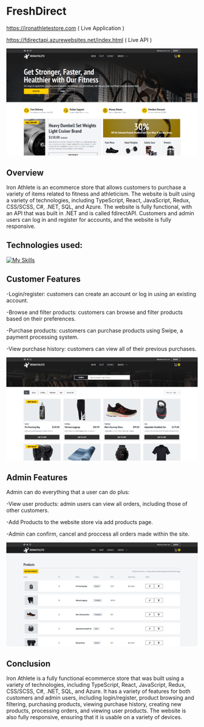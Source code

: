 # FreshDirect

https://ironathletestore.com ( Live Application  )

https://fdirectapi.azurewebsites.net/index.html ( Live API ) 

![Home Page Image](/frontend/Github_Images/home.PNG)

## Overview
Iron Athlete is an ecommerce store that allows customers to purchase a variety of items related to fitness and athleticism. The website is built using a variety of technologies, including TypeScript, React, JavaScript, Redux, CSS/SCSS, C#, .NET, SQL, and Azure. The website is fully functional, with an API that was built in .NET and is called fdirectAPI. Customers and admin users can log in and register for accounts, and the website is fully responsive.

## Technologies used: 

[![My Skills](https://skillicons.dev/icons?i=js,html,css,azure,cs,mysql,react,ts)](https://skillicons.dev)

## Customer Features
  -Login/register: customers can create an account or log in using an existing account.

  -Browse and filter products: customers can browse and filter products based on their preferences.

  -Purchase products: customers can purchase products using Swipe, a payment processing system.

  -View purchase history: customers can view all of their previous purchases.

![Home Page Image](/frontend/Github_Images/shop.PNG)

## Admin Features
Admin can do everything that a user can do plus: 

-View user products: admin users can view all orders, including those of other customers.

-Add Products to the website store via add products page. 

-Admin can confirm, cancel and proccess all orders made within the site. 

![Home Page Image](/frontend/Github_Images/allProducts.PNG)

## Conclusion
Iron Athlete is a fully functional ecommerce store that was built using a variety of technologies, including TypeScript, React, JavaScript, Redux, CSS/SCSS, C#, .NET, SQL, and Azure. It has a variety of features for both customers and admin users, including login/register, product browsing and filtering, purchasing products, viewing purchase history, creating new products, processing orders, and viewing user products. The website is also fully responsive, ensuring that it is usable on a variety of devices.
